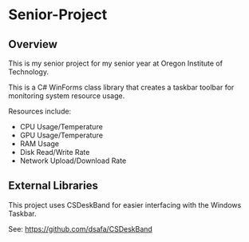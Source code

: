 # Senior-Project
## Overview
This is my senior project for my senior year at Oregon Institute of Technology.

This is a C# WinForms class library that creates a taskbar toolbar for monitoring system resource usage.

Resources include:
* CPU Usage/Temperature
* GPU Usage/Temperature
* RAM Usage
* Disk Read/Write Rate
* Network Upload/Download Rate

## External Libraries
This project uses CSDeskBand for easier interfacing with the Windows Taskbar.

See: https://github.com/dsafa/CSDeskBand
